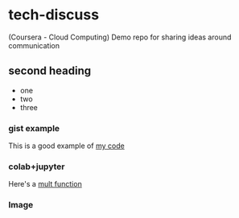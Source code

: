 # tech-discuss
(Coursera - Cloud Computing) Demo repo for sharing ideas around communication


## second heading

* one
* two
* three

### gist example
This is a good example of [my code](https://gist.github.com/Kautharr/b5c82cbb51fb0bb4e86a5e3c700e77a2)

### colab+jupyter
Here's a [mult function](https://github.com/Kautharr/tech-discuss/blob/main/test.ipynb)

### Image


